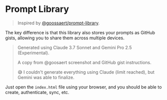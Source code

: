 # Prompt Library

> Inspired by [@goossaert/prompt-library](https://github.com/goossaert/prompt-library).

The key difference is that this library also stores your prompts as GitHub gists, allowing you to share them across multiple devices.

> Generated using Claude 3.7 Sonnet and Gemini Pro 2.5 (Experimental).
>
> A copy from @goosaert screenshot and GitHub gist instructions. 
>
> 😅 I couldn't generate everything using Claude (limit reached), but Gemini was able to finalize.

Just open the `index.html` file using your browser, and you should be able to create, authenticate, sync, etc.
